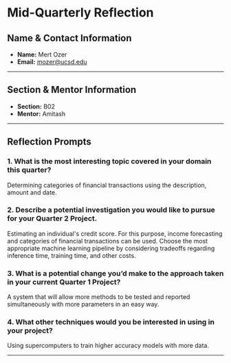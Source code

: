 # Mid-Quarterly Reflection

## Name & Contact Information

- **Name:** Mert Ozer
- **Email:** mozer@ucsd.edu

---

## Section & Mentor Information

- **Section:** B02
- **Mentor:** Amitash

---

## Reflection Prompts

### **1. What is the most interesting topic covered in your domain this quarter?**

Determining categories of financial transactions using the description, amount and date.

### **2. Describe a potential investigation you would like to pursue for your Quarter 2 Project.**

Estimating an individual's credit score. For this purpose, income forecasting and categories of financial transactions can be used. Choose the most appropriate machine learning pipeline by considering tradeoffs regarding inference time, training time, and other costs.

### **3. What is a potential change you’d make to the approach taken in your current Quarter 1 Project?**

A system that will allow more methods to be tested and reported simultaneously with more parameters in an easy way.

### **4. What other techniques would you be interested in using in your project?**

Using supercomputers to train higher accuracy models with more data.

---
